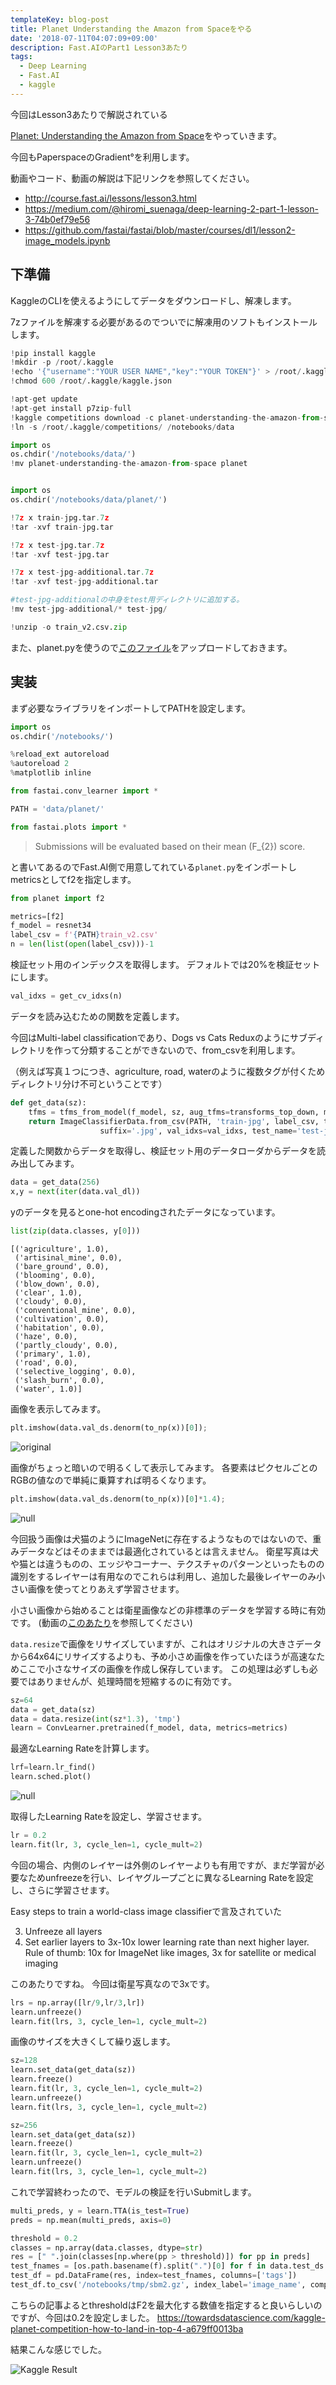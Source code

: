 ```yaml
---
templateKey: blog-post
title: Planet Understanding the Amazon from Spaceをやる
date: '2018-07-11T04:07:09+09:00'
description: Fast.AIのPart1 Lesson3あたり
tags:
  - Deep Learning
  - Fast.AI
  - kaggle
---
```

今回はLesson3あたりで解説されている

[Planet: Understanding the Amazon from Space](https://www.kaggle.com/c/planet-understanding-the-amazon-from-space)をやっていきます。

今回もPaperspaceのGradient°を利用します。

動画やコード、動画の解説は下記リンクを参照してください。

* <http://course.fast.ai/lessons/lesson3.html>
* <https://medium.com/@hiromi_suenaga/deep-learning-2-part-1-lesson-3-74b0ef79e56>
* <https://github.com/fastai/fastai/blob/master/courses/dl1/lesson2-image_models.ipynb>

## 下準備

KaggleのCLIを使えるようにしてデータをダウンロードし、解凍します。

7zファイルを解凍する必要があるのでついでに解凍用のソフトもインストールします。

```python
!pip install kaggle
!mkdir -p /root/.kaggle
!echo '{"username":"YOUR USER NAME","key":"YOUR TOKEN"}' > /root/.kaggle/kaggle.json
!chmod 600 /root/.kaggle/kaggle.json

!apt-get update
!apt-get install p7zip-full
!kaggle competitions download -c planet-understanding-the-amazon-from-space
!ln -s /root/.kaggle/competitions/ /notebooks/data

import os
os.chdir('/notebooks/data/')
!mv planet-understanding-the-amazon-from-space planet


import os
os.chdir('/notebooks/data/planet/')

!7z x train-jpg.tar.7z
!tar -xvf train-jpg.tar

!7z x test-jpg.tar.7z
!tar -xvf test-jpg.tar

!7z x test-jpg-additional.tar.7z
!tar -xvf test-jpg-additional.tar

#test-jpg-additionalの中身をtest用ディレクトリに追加する。
!mv test-jpg-additional/* test-jpg/

!unzip -o train_v2.csv.zip 
```

また、planet.pyを使うので[このファイル](https://github.com/fastai/fastai/blob/master/courses/dl1/planet.py)をアップロードしておきます。

## 実装

まず必要なライブラリをインポートしてPATHを設定します。

```python
import os
os.chdir('/notebooks/')

%reload_ext autoreload
%autoreload 2
%matplotlib inline

from fastai.conv_learner import *

PATH = 'data/planet/'

from fastai.plots import *
```

> Submissions will be evaluated based on their mean (F_{2}) score.

と書いてあるのでFast.AI側で用意してれている`planet.py`をインポートしmetricsとしてf2を指定します。

```python
from planet import f2

metrics=[f2]
f_model = resnet34
label_csv = f'{PATH}train_v2.csv'
n = len(list(open(label_csv)))-1
```

検証セット用のインデックスを取得します。
デフォルトでは20%を検証セットにします。

```python
val_idxs = get_cv_idxs(n)
```

データを読み込むための関数を定義します。

今回はMulti-label classificationであり、Dogs vs Cats Reduxのようにサブディレクトリを作って分類することができないので、from_csvを利用します。

（例えば写真１つにつき、agriculture, road, waterのように複数タグが付くためディレクトリ分け不可ということです）

```python
def get_data(sz):
    tfms = tfms_from_model(f_model, sz, aug_tfms=transforms_top_down, max_zoom=1.05)
    return ImageClassifierData.from_csv(PATH, 'train-jpg', label_csv, tfms=tfms,
                    suffix='.jpg', val_idxs=val_idxs, test_name='test-jpg')
```

定義した関数からデータを取得し、検証セット用のデータローダからデータを読み出してみます。

```python
data = get_data(256)
x,y = next(iter(data.val_dl))
```

yのデータを見るとone-hot encodingされたデータになっています。

```python
list(zip(data.classes, y[0]))
```

```
[('agriculture', 1.0),
 ('artisinal_mine', 0.0),
 ('bare_ground', 0.0),
 ('blooming', 0.0),
 ('blow_down', 0.0),
 ('clear', 1.0),
 ('cloudy', 0.0),
 ('conventional_mine', 0.0),
 ('cultivation', 0.0),
 ('habitation', 0.0),
 ('haze', 0.0),
 ('partly_cloudy', 0.0),
 ('primary', 1.0),
 ('road', 0.0),
 ('selective_logging', 0.0),
 ('slash_burn', 0.0),
 ('water', 1.0)]
```

画像を表示してみます。

```python
plt.imshow(data.val_ds.denorm(to_np(x))[0]);
```

![original](/img/planet_orig.png)

画像がちょっと暗いので明るくして表示してみます。
各要素はピクセルごとのRGBの値なので単純に乗算すれば明るくなります。

```python
plt.imshow(data.val_ds.denorm(to_np(x))[0]*1.4);
```

![null](/img/planet_lighten.png)

今回扱う画像は犬猫のようにImageNetに存在するようなものではないので、重みデータなどはそのままでは最適化されているとは言えません。
衛星写真は犬や猫とは違うものの、エッジやコーナー、テクスチャのパターンといったものの識別をするレイヤーは有用なのでこれらは利用し、追加した最後レイヤーのみ小さい画像を使ってとりあえず学習させます。

小さい画像から始めることは衛星画像などの非標準のデータを学習する時に有効です。
(動画の[このあたり](https://www.youtube.com/watch?v=9C06ZPF8Uuc&feature=youtu.be&t=1h22m21s)を参照してください)

`data.resize`で画像をリサイズしていますが、これはオリジナルの大きさデータから64x64にリサイズするよりも、予め小さめ画像を作っていたほうが高速なためここで小さなサイズの画像を作成し保存しています。
この処理は必ずしも必要ではありませんが、処理時間を短縮するのに有効です。

```python
sz=64
data = get_data(sz)
data = data.resize(int(sz*1.3), 'tmp')
learn = ConvLearner.pretrained(f_model, data, metrics=metrics)
```

最適なLearning Rateを計算します。

```python
lrf=learn.lr_find()
learn.sched.plot()
```

![null](/img/lr_planet_1.png)

取得したLearning Rateを設定し、学習させます。

```python
lr = 0.2
learn.fit(lr, 3, cycle_len=1, cycle_mult=2)
```

今回の場合、内側のレイヤーは外側のレイヤーよりも有用ですが、まだ学習が必要なためunfreezeを行い、レイヤグループごとに異なるLearning Rateを設定し、さらに学習させます。

Easy steps to train a world-class image classifierで言及されていた

3. Unfreeze all layers
4. Set earlier layers to 3x-10x lower learning rate than next higher layer. Rule of thumb: 10x for ImageNet like images, 3x for satellite or medical imaging

このあたりですね。
今回は衛星写真なので3xです。

```python
lrs = np.array([lr/9,lr/3,lr])
learn.unfreeze()
learn.fit(lrs, 3, cycle_len=1, cycle_mult=2)
```

画像のサイズを大きくして繰り返します。

```python
sz=128
learn.set_data(get_data(sz))
learn.freeze()
learn.fit(lr, 3, cycle_len=1, cycle_mult=2)
learn.unfreeze()
learn.fit(lrs, 3, cycle_len=1, cycle_mult=2)

sz=256
learn.set_data(get_data(sz))
learn.freeze()
learn.fit(lr, 3, cycle_len=1, cycle_mult=2)
learn.unfreeze()
learn.fit(lrs, 3, cycle_len=1, cycle_mult=2)
```

これで学習終わったので、モデルの検証を行いSubmitします。

```python
multi_preds, y = learn.TTA(is_test=True)
preds = np.mean(multi_preds, axis=0)
```

```python
threshold = 0.2
classes = np.array(data.classes, dtype=str)
res = [" ".join(classes[np.where(pp > threshold)]) for pp in preds] 
test_fnames = [os.path.basename(f).split(".")[0] for f in data.test_ds.fnames]
test_df = pd.DataFrame(res, index=test_fnames, columns=['tags'])
test_df.to_csv('/notebooks/tmp/sbm2.gz', index_label='image_name', compression='gzip')
```

こちらの記事よるとthresholdはF2を最大化する数値を指定すると良いらしいのですが、今回は0.2を設定しました。
<https://towardsdatascience.com/kaggle-planet-competition-how-to-land-in-top-4-a679ff0013ba>

結果こんな感じでした。

![Kaggle Result](/img/planet.png)
